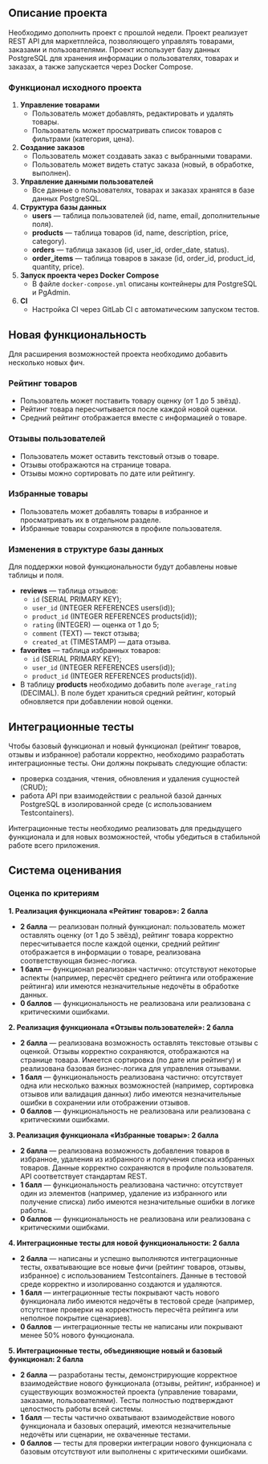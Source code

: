 ## **Описание проекта**

Необходимо дополнить проект с прошлой недели. Проект реализует REST API для маркетплейса, позволяющего управлять товарами, заказами и пользователями. Проект использует базу данных PostgreSQL для хранения информации о пользователях, товарах и заказах, а также запускается через Docker Compose.

### Функционал исходного проекта

1. **Управление товарами**
   - Пользователь может добавлять, редактировать и удалять товары.
   - Пользователь может просматривать список товаров с фильтрами (категория, цена).
2. **Создание заказов**
   - Пользователь может создавать заказ с выбранными товарами.
   - Пользователь может видеть статус заказа (новый, в обработке, выполнен).
3. **Управление данными пользователей**
   - Все данные о пользователях, товарах и заказах хранятся в базе данных PostgreSQL.
4. **Структура базы данных**
   - **users** — таблица пользователей (id, name, email, дополнительные поля).
   - **products** — таблица товаров (id, name, description, price, category).
   - **orders** — таблица заказов (id, user_id, order_date, status).
   - **order_items** — таблица товаров в заказе (id, order_id, product_id, quantity, price).
5. **Запуск проекта через Docker Compose**
   - В файле `docker-compose.yml` описаны контейнеры для PostgreSQL и PgAdmin.
6. **CI**
   - Настройка CI через GitLab CI с автоматическим запуском тестов.

## **Новая функциональность**

Для расширения возможностей проекта необходимо добавить несколько новых фич. 

### Рейтинг товаров

- Пользователь может поставить товару оценку (от 1 до 5 звёзд).
- Рейтинг товара пересчитывается после каждой новой оценки.
- Средний рейтинг отображается вместе с информацией о товаре.

### Отзывы пользователей

- Пользователь может оставить текстовый отзыв о товаре.
- Отзывы отображаются на странице товара.
- Отзывы можно сортировать по дате или рейтингу.

### Избранные товары

- Пользователь может добавлять товары в избранное и просматривать их в отдельном разделе.
- Избранные товары сохраняются в профиле пользователя.

### Изменения в структуре базы данных

 Для поддержки новой функциональности будут добавлены новые таблицы и поля.

- **reviews** — таблица отзывов:
  - `id` (SERIAL PRIMARY KEY);
  - `user_id` (INTEGER REFERENCES users(id));
  - `product_id` (INTEGER REFERENCES products(id));
  - `rating` (INTEGER) — оценка от 1 до 5;
  - `comment` (TEXT) — текст отзыва;
  - `created_at` (TIMESTAMP) — дата отзыва.
- **favorites** — таблица избранных товаров:
  - `id` (SERIAL PRIMARY KEY);
  - `user_id` (INTEGER REFERENCES users(id));
  - `product_id` (INTEGER REFERENCES products(id)).
- В таблицу **products** необходимо добавить поле `average_rating` (DECIMAL). В поле будет храниться средний рейтинг, который обновляется при добавлении новой оценки.

## **Интеграционные тесты**

Чтобы базовый функционал и новый функционал (рейтинг товаров, отзывы и избранное) работали корректно, необходимо разработать интеграционные тесты. Они должны покрывать следующие области:

- проверка создания, чтения, обновления и удаления сущностей (CRUD);
- работа API при взаимодействии с реальной базой данных PostgreSQL в изолированной среде (с использованием Testcontainers).

Интеграционные тесты необходимо реализовать для предыдущего функционала и для новых возможностей, чтобы убедиться в стабильной работе всего приложения.

## **Система оценивания** 

### Оценка по критериям 

**1. Реализация функционала «Рейтинг товаров»: 2 балла**

- **2 балла** — реализован полный функционал: пользователь может оставлять оценку (от 1 до 5 звёзд), рейтинг товара корректно пересчитывается после каждой оценки, средний рейтинг отображается в информации о товаре, реализована соответствующая бизнес-логика.
- **1 балл** — функционал реализован частично: отсутствуют некоторые аспекты (например, пересчёт среднего рейтинга или отображение рейтинга) или имеются незначительные недочёты в обработке данных.
- **0 баллов** — функциональность не реализована или реализована с критическими ошибками.

**2. Реализация функционала «Отзывы пользователей»: 2 балла**

- **2 балла** — реализована возможность оставлять текстовые отзывы с оценкой. Отзывы корректно сохраняются, отображаются на странице товара. Имеется сортировка (по дате или рейтингу) и реализована базовая бизнес-логика для управления отзывами.
- **1 балл** — функциональность реализована частично: отсутствует одна или несколько важных возможностей (например, сортировка отзывов или валидация данных) либо имеются незначительные ошибки в сохранении или отображении отзывов.
- **0 баллов** — функциональность не реализована или реализована с критическими ошибками.

**3. Реализация функционала «Избранные товары»: 2 балла**

- **2 балла** — реализована возможность добавления товаров в избранное, удаления из избранного и получения списка избранных товаров. Данные корректно сохраняются в профиле пользователя. API соответствует стандартам REST.
- **1 балл** — функциональность реализована частично: отсутствует один из элементов (например, удаление из избранного или получение списка) либо имеются незначительные ошибки в логике работы.
- **0 баллов** — функциональность не реализована или реализована с критическими ошибками.

**4. Интеграционные тесты для новой функциональности: 2 балла**

- **2 балла** — написаны и успешно выполняются интеграционные тесты, охватывающие все новые фичи (рейтинг товаров, отзывы, избранное) с использованием Testcontainers. Данные в тестовой среде корректно и изолированно создаются и удаляются.
- **1 балл** — интеграционные тесты покрывают часть нового функционала либо имеются недочёты в тестовой среде (например, отсутствие проверки на корректность пересчёта рейтинга или неполное покрытие сценариев).
- **0 баллов** — интеграционные тесты не написаны или покрывают менее 50% нового функционала.

**5. Интеграционные тесты, объединяющие новый и базовый функционал: 2 балла**

- **2 балла** — разработаны тесты, демонстрирующие корректное взаимодействие нового функционала (отзывы, рейтинг, избранное) и существующих возможностей проекта (управление товарами, заказами, пользователями). Тесты полностью подтверждают целостность работы всей системы.
- **1 балл** — тесты частично охватывают взаимодействие нового функционала и базовых операций, имеются незначительные недочёты или сценарии, не охваченные тестами.
- **0 баллов** — тесты для проверки интеграции нового функционала с базовым отсутствуют или выполнены с критическими ошибками.



